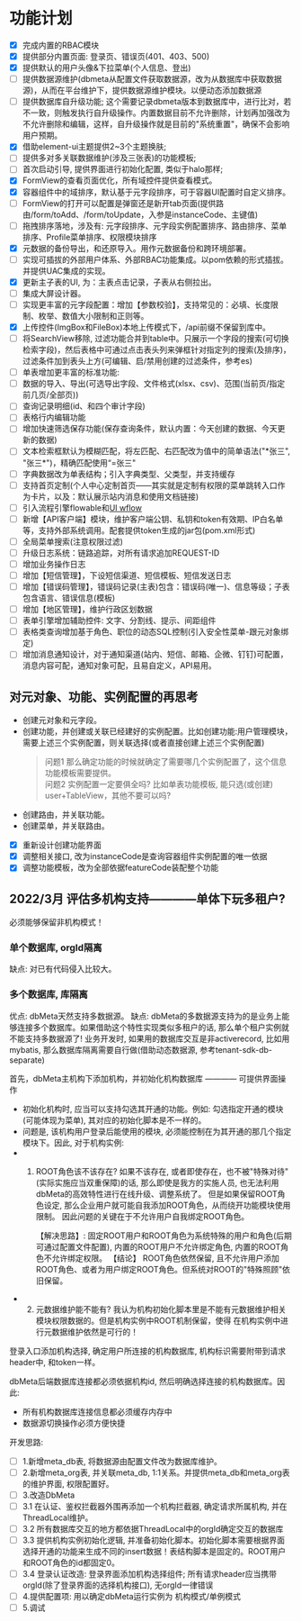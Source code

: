 # 功能计划

- [X]  完成内置的RBAC模块
- [X]  提供部分内置页面: 登录页、错误页(401、403、500)
- [X]  提供默认的用户头像&下拉菜单(个人信息、登出)
- [ ]  提供数据源维护(dbmeta从配置文件获取数据源，改为从数据库中获取数据源)，从而在平台维护下，提供数据源维护模块。以便动态添加数据源
- [ ]  提供数据库自升级功能; 这个需要记录dbmeta版本到数据库中，进行比对，若不一致，则触发执行自升级操作。内置数据目前不允许删除，计划再加强改为不允许删除和编辑，这样，自升级操作就是目前的"系统重置"，确保不会影响用户预期。
- [X]  借助element-ui主题提供2~3个主题换肤;
- [ ]  提供多对多关联数据维护(涉及三张表)的功能模板;
- [ ]  首次启动引导, 提供界面进行初始化配置, 类似于halo那样;
- [X]  FormView的查看页面优化，所有域控件提供查看模式。
- [X]  容器组件中的域排序，默认基于元字段排序，可于容器UI配置时自定义排序。
- [ ]  FormView的打开可以配置是弹窗还是新开tab页面(提供路由/form/toAdd、/form/toUpdate，入参是instanceCode、主键值)
- [ ]  拖拽排序落地，涉及有: 元字段排序、元字段实例配置排序、路由排序、菜单排序、Profile菜单排序、权限模块排序
- [X]  元数据的备份导出，和还原导入。用作元数据备份和跨环境部署。
- [ ]  实现可插拔的外部用户体系、外部RBAC功能集成。以pom依赖的形式插拔。并提供UAC集成的实现。
- [X]  更新主子表的UI, 为：主表点击记录，子表从右侧拉出。
- [ ]  集成大屏设计器。
- [ ]  实现更丰富的元字段配置：增加【参数校验】，支持常见的：必填、长度限制、枚举、数值大小限制和正则等。
- [X]  上传控件(ImgBox和FileBox)本地上传模式下，/api前缀不保留到库中。
- [ ]  将SearchView移除, 过滤功能合并到table中。只展示一个字段的搜索(可切换检索字段)，然后表格中可通过点击表头列来弹框针对指定列的搜索(及排序)，过滤条件加到表头上方(可编辑、启/禁用创建的过滤条件，参考es)
- [ ]  单表增加更丰富的标准功能:
  - [ ] 数据的导入、导出(可选导出字段、文件格式(xlsx、csv)、范围(当前页/指定前几页/全部页))
  - [ ] 查询记录明细(id、和四个审计字段)
  - [ ] 表格行内编辑功能
  - [ ] 增加快速筛选保存功能(保存查询条件，默认内置：今天创建的数据、今天更新的数据)
  - [ ] 文本检索框默认为模糊匹配，将左匹配、右匹配改为值中的简单语法("\*张三", "张三\*")，精确匹配使用“=张三"
- [ ]  字典数据改为单表结构；引入字典类型、父类型，并支持缓存
- [ ]  支持首页定制(个人中心定制首页——其实就是定制有权限的菜单跳转入口作为卡片，以及：默认展示站内消息和使用文档链接)
- [ ]  引入流程引擎flowable和[UI wflow](https://gitee.com/willianfu/jw-workflow-engine)
- [ ]  新增【API客户端】模块，维护客户端公钥、私钥和token有效期、IP白名单等，支持外部系统调用。配套提供token生成的jar包(pom.xml形式)
- [ ]  全局菜单搜索(注意权限过滤)
- [ ]  升级日志系统：链路追踪，对所有请求追加REQUEST-ID
- [ ]  增加业务操作日志
- [ ]  增加【短信管理】，下设短信渠道、短信模板、短信发送日志
- [ ]  增加【错误码管理】，错误码记录(主表)包含：错误码(唯一)、信息等级；子表包含语言、错误信息(模板)
- [ ]  增加【地区管理】，维护行政区划数据
- [ ]  表单引擎增加辅助控件:  文字、分割线、提示、间距组件
- [ ]  表格类查询增加基于角色、职位的动态SQL控制(引入安全性菜单-跟元对象绑定)
- [ ]  增加消息通知设计，对于通知渠道(站内、短信、邮箱、企微、钉钉)可配置，消息内容可配，通知对象可配，且易自定义，API易用。

## 对元对象、功能、实例配置的再思考

- 创建元对象和元字段。
- 创建功能，并创建或关联已经建好的实例配置。比如创建功能:用户管理模块，需要上述三个实例配置，则关联选择(或者直接创建上述三个实例配置)
  > 问题1 那么确定功能的时候就确定了需要哪几个实例配置了，这个信息功能模板需要提供。<br>
  > 问题2 实例配置一定要俱全吗? 比如单表功能模板, 能只选(或创建) user+TableView，其他不要可以吗?
  >
- 创建路由，并关联功能。
- 创建菜单，并关联路由。

-[x] 重新设计创建功能界面
-[x] 调整相关接口, 改为instanceCode是查询容器组件实例配置的唯一依据
-[x] 调整功能模板，改为全部依据featureCode装配整个功能

## 2022/3月 评估多机构支持————单体下玩多租户?

必须能够保留非机构模式！

### 单个数据库, orgId隔离

缺点: 对已有代码侵入比较大。

### 多个数据库, 库隔离

优点: dbMeta天然支持多数据源。
缺点: dbMeta的多数据源支持为的是业务上能够连接多个数据库。如果借助这个特性实现类似多租户的话, 那么单个租户实例就不能支持多数据源了!
业务开发时, 如果用的数据库交互是非activerecord, 比如用mybatis, 那么数据库隔离需要自行做(借助动态数据源, 参考tenant-sdk-db-separate)

首先，dbMeta主机构下添加机构，并初始化机构数据库 ———— 可提供界面操作

- 初始化机构时, 应当可以支持勾选其开通的功能。例如: 勾选指定开通的模块(可能体现为菜单), 其对应的初始化脚本是不一样的。
- 问题是, 该机构用户登录后能使用的模块, 必须能控制在为其开通的那几个指定模块下。因此, 对于机构实例:
- 1. ROOT角色该不该存在? 如果不该存在, 或者即使存在，也不被"特殊对待"(实际实施应当双重保障)的话, 那么即使是我方的实施人员, 也无法利用
     dbMeta的高效特性进行在线升级、调整系统了。 但是如果保留ROOT角色设定, 那么企业用户就可能自我添加ROOT角色，从而绕开功能模块使用限制。
     因此问题的关键在于不允许用户自我绑定ROOT角色。

     【解决思路】: 固定ROOT用户和ROOT角色为系统特殊的用户和角色(后期可通过配置文件配置), 内置的ROOT用户不允许绑定角色, 内置的ROOT角色不允许绑定权限。
     【结论】 ROOT角色依然保留, 且不允许用户添加ROOT角色、或者为用户绑定ROOT角色。但系统对ROOT的"特殊照顾"依旧保留。
- 2. 元数据维护能不能有? 我认为机构初始化脚本里是不能有元数据维护相关模块权限数据的。但是机构实例中ROOT机制保留，使得
     在机构实例中进行元数据维护依然是可行的！

登录入口添加机构选择, 确定用户所连接的机构数据库, 机构标识需要附带到请求header中, 和token一样。

dbMeta后端数据库连接都必须依据机构id, 然后明确选择连接的机构数据库。因此:

- 所有机构数据库连接信息都必须缓存内存中
- 数据源切换操作必须方便快捷

开发思路:

- [ ]  1.新增meta_db表, 将数据源由配置文件改为数据库维护。
- [ ]  2.新增meta_org表, 并关联meta_db, 1:1关系。并提供meta_db和meta_org表的维护界面, 权限配置好。
- [ ]  3.改造DbMeta
  -[ ] 3.1 在认证、鉴权拦截器外围再添加一个机构拦截器, 确定请求所属机构, 并在ThreadLocal维护。
  -[ ] 3.2 所有数据库交互的地方都依据ThreadLocal中的orgId确定交互的数据库
  -[ ] 3.3 提供机构实例初始化逻辑, 并准备初始化脚本。初始化脚本需要根据界面选择开通的功能来生成不同的insert数据！表结构脚本是固定的。ROOT用户和ROOT角色的id都固定0。
  -[ ] 3.4 登录认证改造: 登录界面添加机构选择组件; 所有请求header应当携带orgId(除了登录界面的选择机构接口), 无orgId一律错误
- [ ]  4.提供配置项: 用以确定dbMeta运行实例为 机构模式/单例模式
- [ ]  5.调试
